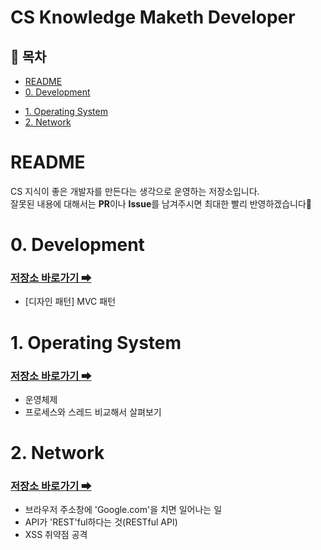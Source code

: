 # CS Knowledge Maketh Developer

## 📃 목차

- [README](#readme)
- [0. Development](#0-development)
<!-- - [1. Computer Architecture](#1-computer-architecture) -->
- [1. Operating System](#1-operating-system)
- [2. Network](#2-network)
<!-- - [4. JS & Node.js](#part-1-전산-기초) -->
<!-- - [CS 공부 관련 추천 자료](#CS-공부-관련-추천-자료) -->

# README

CS 지식이 좋은 개발자를 만든다는 생각으로 운영하는 저장소입니다.   
잘못된 내용에 대해서는 **PR**이나 **Issue**를 남겨주시면 최대한 빨리 반영하겠습니다🙏

# 0. Development
### [저장소 바로가기 ➡](https://github.com/anythingthannothing/cs-knowledge-maketh-developer/tree/main/0-development)
- [디자인 패턴] MVC 패턴

# 1. Operating System 
### [저장소 바로가기 ➡](https://github.com/anythingthannothing/cs-knowledge-maketh-developer/tree/main/1-operating-system)
- 운영체제
- 프로세스와 스레드 비교해서 살펴보기

# 2. Network
### [저장소 바로가기 ➡](https://github.com/anythingthannothing/cs-knowledge-maketh-developer/tree/main/2-network)
- 브라우저 주소창에 'Google.com'을 치면 일어나는 일
- API가 'REST'ful하다는 것(RESTful API)
- XSS 취약점 공격

<!-- # CS 공부 관련 추천 자료 -->
